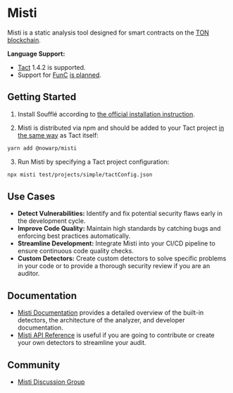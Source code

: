 # Misti
Misti is a static analysis tool designed for smart contracts on the [TON blockchain](https://ton.org/).

**Language Support:**
- [Tact](https://tact-lang.org/) 1.4.2 is supported.
- Support for [FunC](https://docs.ton.org/develop/func/overview) [is planned](https://github.com/nowarp/misti/issues/56).

## Getting Started
1. Install Soufflé according to [the official installation instruction](https://souffle-lang.github.io/install).

2. Misti is distributed via npm and should be added to your Tact project [in the same way](https://github.com/tact-lang/tact?tab=readme-ov-file#installation) as Tact itself:
```bash
yarn add @nowarp/misti
```

3. Run Misti by specifying a Tact project configuration:
```bash
npx misti test/projects/simple/tactConfig.json
```

## Use Cases
* **Detect Vulnerabilities:** Identify and fix potential security flaws early in the development cycle.
* **Improve Code Quality:** Maintain high standards by catching bugs and enforcing best practices automatically.
* **Streamline Development:** Integrate Misti into your CI/CD pipeline to ensure continuous code quality checks.
* **Custom Detectors:** Create custom detectors to solve specific problems in your code or to provide a thorough security review if you are an auditor.

## Documentation
* [Misti Documentation](https://nowarp.github.io/docs/misti/) provides a detailed overview of the built-in detectors, the architecture of the analyzer, and developer documentation.
* [Misti API Reference](https://nowarp.github.io/docs/misti/api) is useful if you are going to contribute or create your own detectors to streamline your audit.

## Community
* [Misti Discussion Group](https://t.me/misti_dev)
